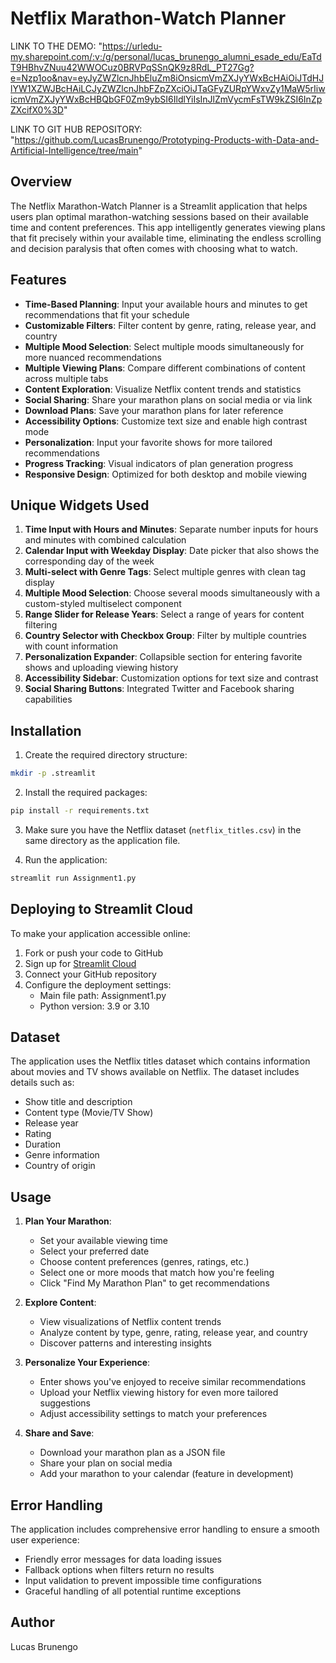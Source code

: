 # Netflix Marathon-Watch Planner

LINK TO THE DEMO: "https://urledu-my.sharepoint.com/:v:/g/personal/lucas_brunengo_alumni_esade_edu/EaTdT9HBhvZNuu42WWOCuz0BRVPqSSnQK9z8RdL_PT27Gg?e=Nzp1oo&nav=eyJyZWZlcnJhbEluZm8iOnsicmVmZXJyYWxBcHAiOiJTdHJlYW1XZWJBcHAiLCJyZWZlcnJhbFZpZXciOiJTaGFyZURpYWxvZy1MaW5rIiwicmVmZXJyYWxBcHBQbGF0Zm9ybSI6IldlYiIsInJlZmVycmFsTW9kZSI6InZpZXcifX0%3D"

LINK TO GIT HUB REPOSITORY: "https://github.com/LucasBrunengo/Prototyping-Products-with-Data-and-Artificial-Intelligence/tree/main"

## Overview
The Netflix Marathon-Watch Planner is a Streamlit application that helps users plan optimal marathon-watching sessions based on their available time and content preferences. This app intelligently generates viewing plans that fit precisely within your available time, eliminating the endless scrolling and decision paralysis that often comes with choosing what to watch.

## Features
- **Time-Based Planning**: Input your available hours and minutes to get recommendations that fit your schedule
- **Customizable Filters**: Filter content by genre, rating, release year, and country
- **Multiple Mood Selection**: Select multiple moods simultaneously for more nuanced recommendations
- **Multiple Viewing Plans**: Compare different combinations of content across multiple tabs
- **Content Exploration**: Visualize Netflix content trends and statistics
- **Social Sharing**: Share your marathon plans on social media or via link
- **Download Plans**: Save your marathon plans for later reference
- **Accessibility Options**: Customize text size and enable high contrast mode
- **Personalization**: Input your favorite shows for more tailored recommendations
- **Progress Tracking**: Visual indicators of plan generation progress
- **Responsive Design**: Optimized for both desktop and mobile viewing

## Unique Widgets Used
1. **Time Input with Hours and Minutes**: Separate number inputs for hours and minutes with combined calculation
2. **Calendar Input with Weekday Display**: Date picker that also shows the corresponding day of the week
3. **Multi-select with Genre Tags**: Select multiple genres with clean tag display
4. **Multiple Mood Selection**: Choose several moods simultaneously with a custom-styled multiselect component
5. **Range Slider for Release Years**: Select a range of years for content filtering
6. **Country Selector with Checkbox Group**: Filter by multiple countries with count information
7. **Personalization Expander**: Collapsible section for entering favorite shows and uploading viewing history
8. **Accessibility Sidebar**: Customization options for text size and contrast
9. **Social Sharing Buttons**: Integrated Twitter and Facebook sharing capabilities

## Installation

1. Create the required directory structure:
```bash
mkdir -p .streamlit
```

2. Install the required packages:
```bash
pip install -r requirements.txt
```

3. Make sure you have the Netflix dataset (`netflix_titles.csv`) in the same directory as the application file.

4. Run the application:
```bash
streamlit run Assignment1.py
```

## Deploying to Streamlit Cloud

To make your application accessible online:

1. Fork or push your code to GitHub
2. Sign up for [Streamlit Cloud](https://streamlit.io/cloud)
3. Connect your GitHub repository
4. Configure the deployment settings:
   - Main file path: Assignment1.py
   - Python version: 3.9 or 3.10

## Dataset
The application uses the Netflix titles dataset which contains information about movies and TV shows available on Netflix. The dataset includes details such as:
- Show title and description
- Content type (Movie/TV Show)
- Release year
- Rating
- Duration
- Genre information
- Country of origin

## Usage

1. **Plan Your Marathon**:
   - Set your available viewing time
   - Select your preferred date
   - Choose content preferences (genres, ratings, etc.)
   - Select one or more moods that match how you're feeling
   - Click "Find My Marathon Plan" to get recommendations

2. **Explore Content**:
   - View visualizations of Netflix content trends
   - Analyze content by type, genre, rating, release year, and country
   - Discover patterns and interesting insights

3. **Personalize Your Experience**:
   - Enter shows you've enjoyed to receive similar recommendations
   - Upload your Netflix viewing history for even more tailored suggestions
   - Adjust accessibility settings to match your preferences

4. **Share and Save**:
   - Download your marathon plan as a JSON file
   - Share your plan on social media
   - Add your marathon to your calendar (feature in development)

## Error Handling
The application includes comprehensive error handling to ensure a smooth user experience:
- Friendly error messages for data loading issues
- Fallback options when filters return no results
- Input validation to prevent impossible time configurations
- Graceful handling of all potential runtime exceptions

## Author
Lucas Brunengo
